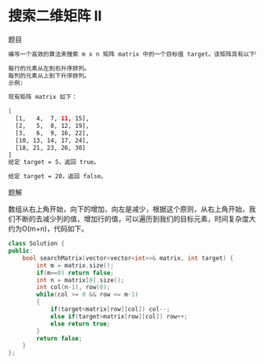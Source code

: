 # 搜索二维矩阵 II

题目

```bash
编写一个高效的算法来搜索 m x n 矩阵 matrix 中的一个目标值 target。该矩阵具有以下特性：

每行的元素从左到右升序排列。
每列的元素从上到下升序排列。
示例:

现有矩阵 matrix 如下：

[
  [1,   4,  7, 11, 15],
  [2,   5,  8, 12, 19],
  [3,   6,  9, 16, 22],
  [10, 13, 14, 17, 24],
  [18, 21, 23, 26, 30]
]
给定 target = 5，返回 true。

给定 target = 20，返回 false。
```

题解

数组从右上角开始，向下的增加，向左是减少，根据这个原则，从右上角开始，我们不断的去减少列的值，增加行的值，可以遍历到我们的目标元素，时间复杂度大约为O(m+n)，代码如下。

```C++
class Solution {
public:
    bool searchMatrix(vector<vector<int>>& matrix, int target) {
        int m = matrix.size();
        if(m==0) return false;
        int n = matrix[0].size();
        int col(n-1), row(0);
        while(col >= 0 && row <= m-1)
        {
            if(target<matrix[row][col]) col--;
            else if(target>matrix[row][col]) row++;
            else return true;
        }
        return false;
    }
};
```

